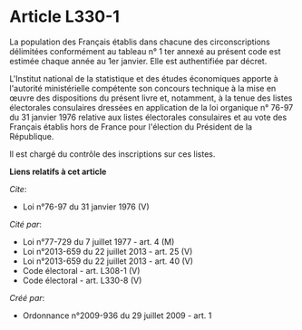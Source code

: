 # Article L330-1

La population des Français établis dans chacune des circonscriptions délimitées conformément au tableau n° 1 ter annexé au
présent code est estimée chaque année au 1er janvier. Elle est authentifiée par décret. 

L'Institut national de la statistique et des études économiques apporte à l'autorité ministérielle compétente son concours
technique à la mise en œuvre des dispositions du présent livre et, notamment, à la tenue des listes électorales consulaires
dressées en application de la loi organique n° 76-97 du 31 janvier 1976 relative aux listes électorales consulaires et au
vote des Français établis hors de France pour l'élection du Président de la République. 

Il est chargé du contrôle des inscriptions sur ces listes.

**Liens relatifs à cet article**

_Cite_:

  - Loi n°76-97 du 31 janvier 1976 (V)

_Cité par_:

  - Loi n°77-729 du 7 juillet 1977 - art. 4 (M)
  - Loi n°2013-659 du 22 juillet 2013 - art. 25 (V)
  - Loi n°2013-659 du 22 juillet 2013 - art. 40 (V)
  - Code électoral - art. L308-1 (V)
  - Code électoral - art. L330-8 (V)

_Créé par_:

  - Ordonnance n°2009-936 du 29 juillet 2009 - art. 1
